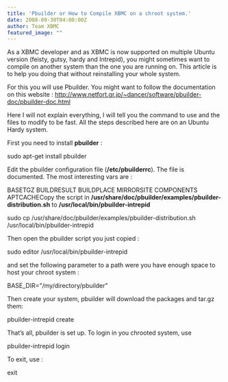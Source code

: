 ```yaml
---
title: 'Pbuilder or How to Compile XBMC on a chroot system.'
date: 2008-09-30T04:00:00Z
author: Team XBMC
featured_image: ""
---
```

As a XBMC developer and as XBMC is now supported on multiple Ubuntu version (feisty, gutsy, hardy and Intrepid), you might sometimes want to compile on another system than the one you are running on. This article is to help you doing that without reinstalling your whole system.  
  
 For this you will use Pbuilder. You might want to follow the documentation on this website : <http://www.netfort.gr.jp/~dancer/software/pbuilder-doc/pbuilder-doc.html>

 Here I will not explain everything, I will tell you the command to use and the files to modify to be fast. All the steps described here are on an Ubuntu Hardy system.

 First you need to install **pbuilder** :

 sudo apt-get install pbuilder

 Edit the pbuilder configuration file (**/etc/pbuilderrc**). The file is documented. The most interesting vars are :

 BASETGZ BUILDRESULT BUILDPLACE MIRRORSITE COMPONENTS APTCACHECopy the script in **/usr/share/doc/pbuilder/examples/pbuilder-distribution.sh** to **/usr/local/bin/pbuilder-intrepid**  
  
sudo cp /usr/share/doc/pbuilder/examples/pbuilder-distribution.sh /usr/local/bin/pbuilder-intrepid

 Then open the pbuilder script you just copied :

 sudo editor /usr/local/bin/pbuilder-intrepid

 and set the following parameter to a path were you have enough space to host your chroot system :  
  
BASE\_DIR="/my/directory/pbuilder"

 Then create your system, pbuilder will download the packages and tar.gz them:

 pbuilder-intrepid create  


 That’s all, pbuilder is set up. To login in you chrooted system, use

 pbuilder-intrepid login

 To exit, use :

 exit

 